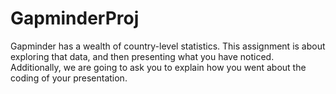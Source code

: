 # GapminderProj
Gapminder has a wealth of country-level statistics.  This assignment is about exploring that data, and then presenting what you have noticed.  Additionally, we are going to ask you to explain how you went about the coding of your presentation.
